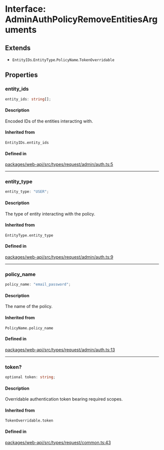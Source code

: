 # Interface: AdminAuthPolicyRemoveEntitiesArguments

## Extends

- `EntityIDs`.`EntityType`.`PolicyName`.`TokenOverridable`

## Properties

### entity\_ids

```ts
entity_ids: string[];
```

#### Description

Encoded IDs of the entities interacting with.

#### Inherited from

`EntityIDs.entity_ids`

#### Defined in

[packages/web-api/src/types/request/admin/auth.ts:5](https://github.com/slackapi/node-slack-sdk/blob/main/packages/web-api/src/types/request/admin/auth.ts#L5)

***

### entity\_type

```ts
entity_type: "USER";
```

#### Description

The type of entity interacting with the policy.

#### Inherited from

`EntityType.entity_type`

#### Defined in

[packages/web-api/src/types/request/admin/auth.ts:9](https://github.com/slackapi/node-slack-sdk/blob/main/packages/web-api/src/types/request/admin/auth.ts#L9)

***

### policy\_name

```ts
policy_name: "email_password";
```

#### Description

The name of the policy.

#### Inherited from

`PolicyName.policy_name`

#### Defined in

[packages/web-api/src/types/request/admin/auth.ts:13](https://github.com/slackapi/node-slack-sdk/blob/main/packages/web-api/src/types/request/admin/auth.ts#L13)

***

### token?

```ts
optional token: string;
```

#### Description

Overridable authentication token bearing required scopes.

#### Inherited from

`TokenOverridable.token`

#### Defined in

[packages/web-api/src/types/request/common.ts:43](https://github.com/slackapi/node-slack-sdk/blob/main/packages/web-api/src/types/request/common.ts#L43)
